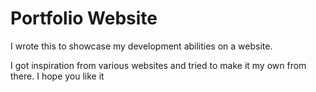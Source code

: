 # Portfolio Website
I wrote this to showcase my development abilities on a website.

I got inspiration from various websites and tried to make it my own from there.
I hope you like it
